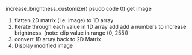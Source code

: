 increase_brightness_customize() psudo code
0) get image 
1) flatten 2D matrix (i.e. image) to 1D array
2) Iterate through each value in 1D array add add a numbers to increase brightness.  (note: clip value in range (0, 255))
3) convert 1D array back to 2D Matrix
4) Display modified image


